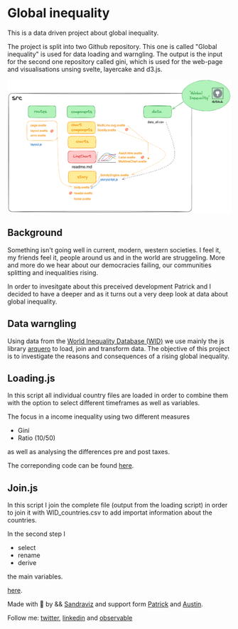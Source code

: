 # Global inequality

This is a data driven project about global inequality.

The project is split into two Github repository. This one is called "Global inequality" is used for data loading and warngling. The output is the input for the second one repository called gini, which is used for the web-page and visualisations unsing svelte, layercake and d3.js.

![alt text](image.png)

## Background

Something isn't going well in current, modern, western societies. I feel it, my friends feel it, people around us and in the world are struggeling. More and more do we hear about our democracies failing, our communities splitting and inequalities rising.

In order to invesitgate about this preceived development Patrick and I decided to have a deeper and as it turns out a very deep look at data about global inequality.

## Data warngling

Using data from the [World Inequality Database (WID)](https://wid.world/) we use mainly the js library [arquero](https://www.npmjs.com/package/arquero) to load, join and transform data. The objective of this project is to investigate the reasons and consequences of a rising global inequality.

## Loading.js

In this script all individual country files are loaded in order to combine them with the option to select different timeframes as well as variables.

The focus in a income inequality using two different measures

-   Gini
-   Ratio (10/50)

as well as analysing the differences pre and post taxes.

The correponding code can be found [here](js/loading.js).

## Join.js

In this script I join the complete file (output from the loading script) in order to join it with WID_countries.csv to add importat information about the countries.

In the second step I

-   select
-   rename
-   derive

the main variables.

[here](js/join.js).

Made with :green_heart: by && [Sandraviz](https://www.sandraviz.com/bio) and support form [Patrick](https://www.linkedin.com/in/patrickwojda/) and [Austin](https://github.com/thataustin?tab=overview&from=2024-06-01&to=2024-06-12).

Follow me: [twitter](https://twitter.com/SandraCrypto), [linkedin](https://www.linkedin.com/in/sandradataviz/) and [observable](https://observablehq.com/@sandraviz)
